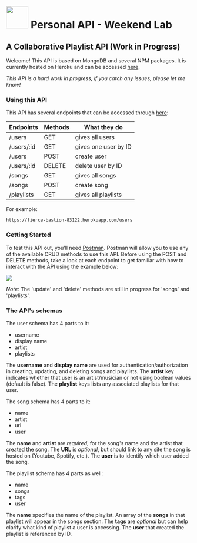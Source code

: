 # <img src="https://cloud.githubusercontent.com/assets/7833470/10423298/ea833a68-7079-11e5-84f8-0a925ab96893.png" width="60"> Personal API - Weekend Lab

## A Collaborative Playlist API (Work in Progress)

Welcome! This API is based on MongoDB and several NPM packages. It is currently hosted on Heroku and can be accessed [here](https://fierce-bastion-83122.herokuapp.com/).

_This API is a hard work in progress, if you catch any issues, please let me know!_

### Using this API
This API has several endpoints that can be accessed through [here](https://fierce-bastion-83122.herokuapp.com/):


| Endpoints     | Methods       | What they do  |
| ------------- |---------------|-----|
| /users        | GET           | gives all users |
| /users/:id    | GET           | gives one user by ID |
| /users        | POST          | create user |
| /users/:id    | DELETE        | delete user by ID |
| /songs        | GET           | gives all songs |
| /songs        | POST          | create song |
| /playlists    | GET           | gives all playlists |

For example:
```
https://fierce-bastion-83122.herokuapp.com/users
```


### Getting Started
To test this API out, you'll need [Postman](https://www.getpostman.com/).
Postman will allow you to use any of the available CRUD methods to use this API.
Before using the POST and DELETE methods, take a look at each endpoint to get familiar with how to interact with the API using the example below:

<img src="https://lh3.googleusercontent.com/95GRY8xJLeAaRwIsWAUu2mADKMIDHE2eEqbLXUVeCEhQ_UohzHRIIYwpj4Rx-pFAv4z6HwlndfTjO7s=w1479-h609-rw">


_Note:_ The 'update' and 'delete' methods are still in progress for 'songs' and 'playlists'.

### The API's schemas

The user schema has 4 parts to it:
- username
- display name
- artist
- playlists

The **username** and **display name** are used for authentication/authorization in creating, updating, and deleting songs and playlists. The **artist** key indicates whether that user is an artist/musician or not using boolean values (default is false). The **playlist** keys lists any associated playlists for that user.

The song schema has 4 parts to it:
- name
- artist
- url
- user

The **name** and **artist** are _required_, for the song's name and the artist that created the song. The **URL** is _optional_, but should link to any site the song is hosted on (Youtube, Spotify, etc.). The **user** is to identify which user added the song.

The playlist schema has 4 parts as well:
- name
- songs
- tags
- user

The **name** specifies the name of the playlist. An array of the **songs** in that playlist will appear in the songs section. The **tags** are _optional_ but can help clarify what kind of playlist a user is accessing. The **user** that created the playlist is referenced by ID.
